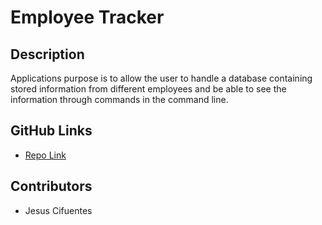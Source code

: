 # Employee Tracker

## Description

Applications purpose is to allow the user to handle a database containing stored information from different employees and be able to see the information through commands in the command line.

## GitHub Links

- [Repo Link](https://github.com/clflalo/EmployeeTracker)

## Contributors

- Jesus Cifuentes
